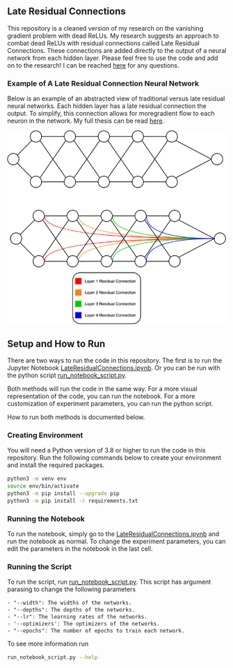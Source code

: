 ## Late Residual Connections

This repository is a cleaned version of my research on the vanishing gradient problem with dead ReLUs. My research suggests an approach to combat dead ReLUs with residual connections called Late Residual Connections. These connections are added directly to the output of a neural network from each hidden layer. Please feel free to use the code and add on to the research! I can be reached [here](mailto:matthew.f.ernst@gmail.com) for any questions.

### Example of A Late Residual Connection Neural Network

Below is an example of an abstracted view of traditional versus late residual neural networks. Each hidden layer has a late residual connection the output. To simplify, this connection allows for moregradient flow to each neuron in the network. My full thesis can be read [here](thesis.pdf).

![late-residual](Images/lrn.png)


## Setup and How to Run

There are two ways to run the code in this repository. The first is to run the Jupyter Notebook [LateResidualConnections.ipynb](Code/LateResidualConnections.ipynb). 
Or you can be run with the python script [run_notebook_script.py](Code/run_notebook_script.py).

Both methods will run the code in the same way. For a more visual representation of the code, you can run the notebook. 
For a more customization of experiment parameters, you can run the python script. 

How to run both methods is documented below.

### Creating Environment

You will need a Python version of 3.8 or higher to run the code in this repository. Run the following commands below to create your environment and install the required packages.

```bash
python3 -m venv env
source env/bin/activate
python3 -m pip install --upgrade pip
python3 -m pip install -r requirements.txt
```

### Running the Notebook

To run the notebook, simply go to the [LateResidualConnections.ipynb](Code/LateResidualConnections.ipynb) and run the 
notebook as normal. To change the experiment parameters, you can edit the parameters in the notebook in the last cell.


### Running the Script

To run the script, run [run_notebook_script.py](Code/run_notebook_script.py). This script has argument parasing to change the following parameters
    
    - "--width": The widths of the networks.
    - "--depths": The depths of the networks.
    - "--lr": The learning rates of the networks.
    - '--optimizers': The optimizers of the networks.
    - "--epochs": The number of epochs to train each network.

To see more information run 
```bash 
run_notebook_script.py --help
```



